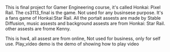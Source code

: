 This is final project for Gamer Engineering course, it's called Honkai: Pixel Rail. The cs3113_final is the game. Not used for any businsese purpose. It's a fans game of Honkai:Star Rail. All the portait assests are made by Stable Diffusion, music assests and background assests are from Honkai: Star Rail. other assests are frome Kenny.


This is hw4, all assest are from online, Not used for business, only for self use. Play_video demo is the demo of showing how to play video
